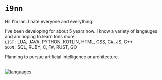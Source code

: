 # `i9nn`

Hi! I'm Ian. I hate everyone and everything.

I've been developing for about 5 years now. I know a variety of langauges and am hoping to learn tons more. 
<br>`LIST:` LUA, JAVA, PYTHON, KOTLIN, HTML, CSS, C#, JS, C++
<br>`SOON:` SQL, RUBY, C, F#, RUST, GO

Planning to pursue artificial intelligence or architecture. 

<br>[![languages](https://github-readme-stats.vercel.app/api/top-langs/?username=i9nn&theme=react&layout=compact&hide=cmake,swift,objective-c,Vim+script,powershell&langs_count=10)](https://github.com/anuraghazra/github-readme-stats)
